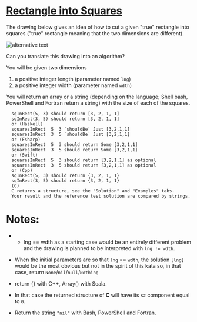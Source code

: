 # [Rectangle into Squares](https://www.codewars.com/kata/rectangle-into-squares "https://www.codewars.com/kata/55466989aeecab5aac00003e")

The drawing below gives an idea of how to cut a given "true" rectangle into squares ("true" rectangle meaning that the two dimensions are different).

![alternative text](https://i.imgur.com/lk5vJ7sm.jpg)

Can you translate this drawing into an algorithm?

You will be given two dimensions 

1. a positive integer length (parameter named `lng`)
2. a positive integer width (parameter named `wdth`)

You will return an array or a string (depending on the language; Shell bash, PowerShell and Fortran return a string) with the size of each of the  squares.

```
  sqInRect(5, 3) should return [3, 2, 1, 1]
  sqInRect(3, 5) should return [3, 2, 1, 1]
  or (Haskell)
  squaresInRect  5  3 `shouldBe` Just [3,2,1,1]
  squaresInRect  3  5 `shouldBe` Just [3,2,1,1]
  or (Fsharp)
  squaresInRect  5  3 should return Some [3,2,1,1]
  squaresInRect  3  5 should return Some [3,2,1,1]
  or (Swift)
  squaresInRect  5  3 should return [3,2,1,1] as optional
  squaresInRect  3  5 should return [3,2,1,1] as optional
  or (Cpp)
  sqInRect(5, 3) should return {3, 2, 1, 1}
  sqInRect(3, 5) should return {3, 2, 1, 1}
  (C)
  C returns a structure, see the "Solution" and "Examples" tabs.
  Your result and the reference test solution are compared by strings.
```

# Notes:
- - lng == wdth as a starting case would be an entirely different problem and the drawing is planned to be interpreted with `lng != wdth`.
 
 - When the initial parameters are so that `lng` == `wdth`, the solution `[lng]` would be the most obvious but not in the spirit of this kata so, in that case, return `None`/`nil`/`null`/`Nothing`
 - return {} with C++, Array() with Scala.
 - In that case the returned structure of **C** will have its `sz` component equal to `0`. 
 - Return the string `"nil"` with Bash, PowerShell and Fortran.